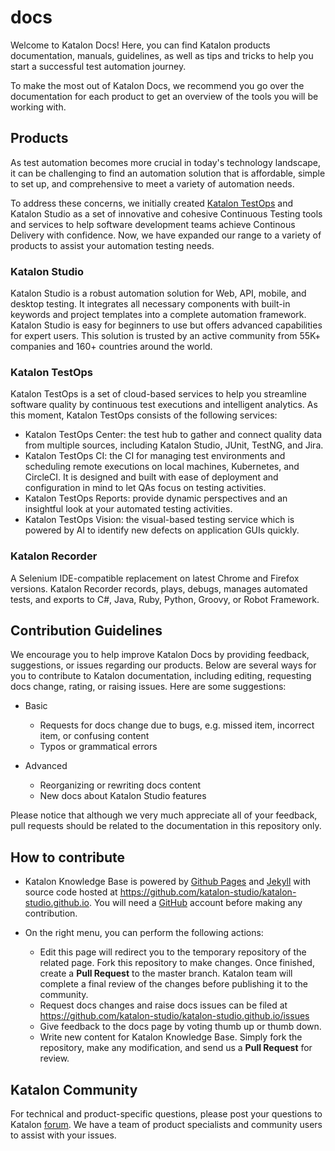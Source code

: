 # docs

Welcome to Katalon Docs! Here, you can find Katalon products documentation, manuals, guidelines, as well as tips and tricks to help you start a successful test automation journey.

To make the most out of Katalon Docs, we recommend you go over the documentation for each product to get an overview of the tools you will be working with.

## Products

As test automation becomes more crucial in today's technology landscape, it can be challenging to find an automation solution that is affordable, simple to set up, and comprehensive to meet a variety of automation needs.

To address these concerns, we initially created [Katalon TestOps](https://analytics.katalon.com/) and Katalon Studio as a set of innovative and cohesive Continuous Testing tools and services to help software development teams achieve Continous Delivery with confidence. Now, we have expanded our range to a variety of products to assist your automation testing needs. 

### Katalon Studio

Katalon Studio is a robust automation solution for Web, API, mobile, and desktop testing. It integrates all necessary components with built-in keywords and project templates into a complete automation framework. Katalon Studio is easy for beginners to use but offers advanced capabilities for expert users. This solution is trusted by an active community from 55K+ companies and 160+ countries around the world.

### Katalon TestOps

Katalon TestOps is a set of cloud-based services to help you streamline software quality by continuous test executions and intelligent analytics. As this moment, Katalon TestOps consists of the following services:
* Katalon TestOps Center: the test hub to gather and connect quality data from multiple sources, including Katalon Studio, JUnit, TestNG, and Jira.
* Katalon TestOps CI: the CI for managing test environments and scheduling remote executions on local machines, Kubernetes, and CircleCI. It is designed and built with ease of deployment and configuration in mind to let QAs focus on testing activities.
* Katalon TestOps Reports: provide dynamic perspectives and an insightful look at your automated testing activities.
* Katalon TestOps Vision: the visual-based testing service which is powered by AI to identify new defects on application GUIs quickly.

### Katalon Recorder

A Selenium IDE-compatible replacement on latest Chrome and Firefox versions. Katalon Recorder records, plays, debugs, manages automated tests, and exports to C#, Java, Ruby, Python, Groovy, or Robot Framework.

## Contribution Guidelines

We encourage you to help improve Katalon Docs by providing feedback, suggestions, or issues regarding our products. Below are several ways for you to contribute to Katalon documentation, including editing, requesting docs change, rating, or raising issues. Here are some suggestions:

-   Basic
    - Requests for docs change due to bugs, e.g. missed item, incorrect item, or confusing content
    - Typos or grammatical errors

-   Advanced
    - Reorganizing or rewriting docs content
    - New docs about Katalon Studio features

Please notice that although we very much appreciate all of your feedback, pull requests should be related to the documentation in this repository only.

## How to contribute

-   Katalon Knowledge Base is powered by [Github Pages](https://pages.github.com) and [Jekyll](https://jekyllrb.com/docs/) with source code hosted at https://github.com/katalon-studio/katalon-studio.github.io. You will need a [GitHub](https://github.com) account before making any contribution.
-   On the right menu, you can perform the following actions:

    - Edit this page will redirect you to the temporary repository of the related page. Fork this repository to make changes. Once finished, create a **Pull Request** to the master branch. Katalon team will complete a final review of the changes before publishing it to the community.
    - Request docs changes and raise docs issues can be filed at <https://github.com/katalon-studio/katalon-studio.github.io/issues>
    - Give feedback to the docs page by voting thumb up or thumb down.
    - Write new content for Katalon Knowledge Base. Simply fork the repository, make any modification, and send us a **Pull Request** for review.

## Katalon Community

For technical and product-specific questions, please post your questions to Katalon [forum](https://forum.katalon.com/discussions). We have a team of product specialists and community users to assist with your issues.

